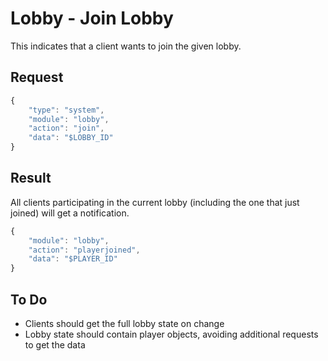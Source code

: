 # Lobby - Join Lobby

This indicates that a client wants to join the given lobby.

## Request

```javascript
{
	"type": "system",
	"module": "lobby",
	"action": "join",
	"data": "$LOBBY_ID"
}
```

## Result

All clients participating in the current lobby (including the one that just joined) will get a notification.

```javascript
{
	"module": "lobby",
	"action": "playerjoined",
	"data": "$PLAYER_ID"
}
```

## To Do

* Clients should get the full lobby state on change
* Lobby state should contain player objects, avoiding additional requests to get the data
